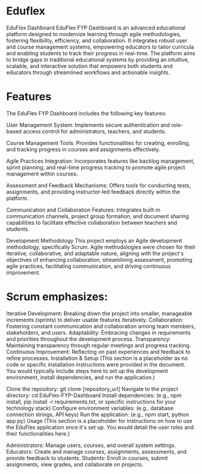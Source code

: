 # Eduflex
EduFlex Dashboard
EduFlex FYP Dashboard is an advanced educational platform designed to modernize learning through agile methodologies, fostering flexibility, efficiency, and collaboration. It integrates robust user and course management systems, empowering educators to tailor curricula and enabling students to track their progress in real-time. The platform aims to bridge gaps in traditional educational systems by providing an intuitive, scalable, and interactive solution that empowers both students and educators through streamlined workflows and actionable insights.


# Features
The EduFlex FYP Dashboard includes the following key features:

User Management System: Implements secure authentication and role-based access control for administrators, teachers, and students.

Course Management Tools: Provides functionalities for creating, enrolling, and tracking progress in courses and assignments effectively.

Agile Practices Integration: Incorporates features like backlog management, sprint planning, and real-time progress tracking to promote agile project management within courses.

Assessment and Feedback Mechanisms: Offers tools for conducting tests, assignments, and providing instructor-led feedback directly within the platform.

Communication and Collaboration Features: Integrates built-in communication channels, project group formation, and document sharing capabilities to facilitate effective collaboration between teachers and students.

Development Methodology
This project employs an Agile development methodology, specifically Scrum. Agile methodologies were chosen for their iterative, collaborative, and adaptable nature, aligning with the project's objectives of enhancing collaboration, streamlining assessment, promoting agile practices, facilitating communication, and driving continuous improvement.


# Scrum emphasizes:

Iterative Development: Breaking down the project into smaller, manageable increments (sprints) to deliver usable features iteratively.
Collaboration: Fostering constant communication and collaboration among team members, stakeholders, and users.
Adaptability: Embracing changes in requirements and priorities throughout the development process.
Transparency: Maintaining transparency through regular meetings and progress tracking.
Continuous Improvement: Reflecting on past experiences and feedback to refine processes.
Installation & Setup
(This section is a placeholder as no code or specific installation instructions were provided in the document. You would typically include steps here to set up the development environment, install dependencies, and run the application.)

Clone the repository: git clone [repository_url]
Navigate to the project directory: cd EduFlex-FYP-Dashboard
Install dependencies: (e.g., npm install, pip install -r requirements.txt, or specific instructions for your technology stack)
Configure environment variables: (e.g., database connection strings, API keys)
Run the application: (e.g., npm start, python app.py)
Usage
(This section is a placeholder for instructions on how to use the EduFlex application once it's set up. You would detail the user roles and their functionalities here.)

Administrators: Manage users, courses, and overall system settings.
Educators: Create and manage courses, assignments, assessments, and provide feedback to students.
Students: Enroll in courses, submit assignments, view grades, and collaborate on projects.
